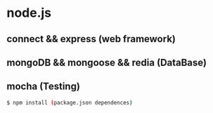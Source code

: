 # node.js


## connect && express (web framework)


## mongoDB && mongoose && redia (DataBase)


## mocha (Testing)

```sh
$ npm install (package.json dependences)
``` 

